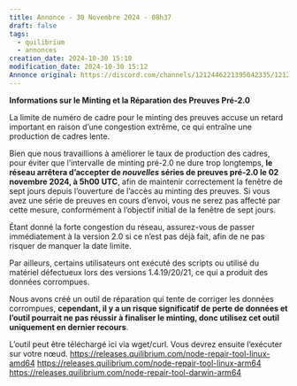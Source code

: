 ```yaml
---
title: Annonce - 30 Novembre 2024 - 08h37
draft: false
tags:
  - quilibrium
  - annonces
creation_date: 2024-10-30 15:10
modification_date: 2024-10-30 15:12
Annonce original: https://discord.com/channels/1212446221395042335/1212815856418164737/1301087575292903485
---
```



**Informations sur le Minting et la Réparation des Preuves Pré-2.0**

La limite de numéro de cadre pour le minting des preuves accuse un retard important en raison d’une congestion extrême, ce qui entraîne une production de cadres lente.

Bien que nous travaillions à améliorer le taux de production des cadres, pour éviter que l’intervalle de minting pré-2.0 ne dure trop longtemps, **le réseau arrêtera d’accepter de _nouvelles_ séries de preuves pré-2.0 le 02 novembre 2024, à 5h00 UTC**, afin de maintenir correctement la fenêtre de sept jours depuis l’ouverture de l’accès au minting des preuves. Si vous avez une série de preuves en cours d’envoi, vous ne serez pas affecté par cette mesure, conformément à l’objectif initial de la fenêtre de sept jours.

Étant donné la forte congestion du réseau, assurez-vous de passer immédiatement à la version 2.0 si ce n’est pas déjà fait, afin de ne pas risquer de manquer la date limite.

Par ailleurs, certains utilisateurs ont exécuté des scripts ou utilisé du matériel défectueux lors des versions 1.4.19/20/21, ce qui a produit des données corrompues.

Nous avons créé un outil de réparation qui tente de corriger les données corrompues, **cependant, il y a un risque significatif de perte de données et l’outil pourrait ne pas réussir à finaliser le minting, donc utilisez cet outil uniquement en dernier recours**.

L’outil peut être téléchargé ici via wget/curl. Vous devrez ensuite l’exécuter sur votre nœud.
https://releases.quilibrium.com/node-repair-tool-linux-amd64
https://releases.quilibrium.com/node-repair-tool-linux-arm64
https://releases.quilibrium.com/node-repair-tool-darwin-arm64